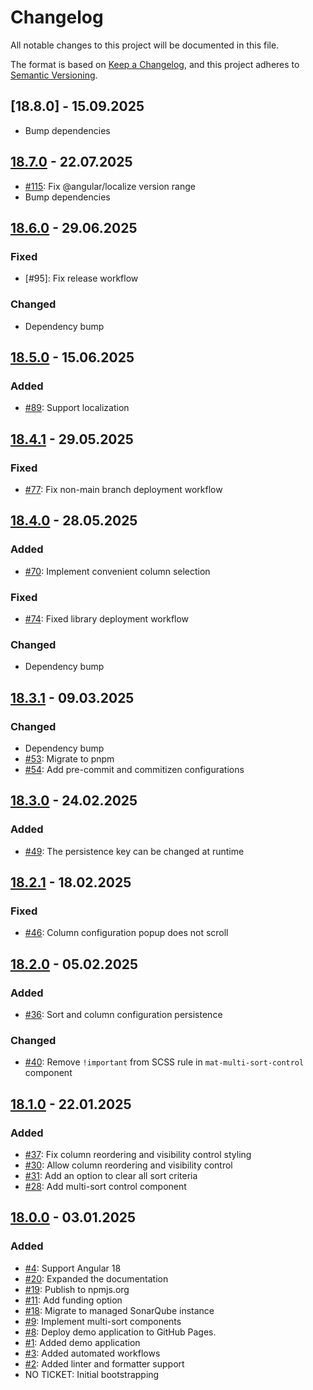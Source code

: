 # Changelog

All notable changes to this project will be documented in this file.

The format is based on [Keep a Changelog](https://keepachangelog.com/en/1.1.0/),
and this project adheres to [Semantic Versioning](https://semver.org/spec/v2.0.0.html).

## [18.8.0] - 15.09.2025

- Bump dependencies

## [18.7.0] - 22.07.2025

- [#115]: Fix @angular/localize version range
- Bump dependencies

## [18.6.0] - 29.06.2025

### Fixed

- [#95]: Fix release workflow

### Changed

- Dependency bump

## [18.5.0] - 15.06.2025

### Added

- [#89]: Support localization

## [18.4.1] - 29.05.2025

### Fixed

- [#77]: Fix non-main branch deployment workflow

## [18.4.0] - 28.05.2025

### Added

- [#70]: Implement convenient column selection

### Fixed

- [#74]: Fixed library deployment workflow

### Changed

- Dependency bump

## [18.3.1] - 09.03.2025

### Changed

- Dependency bump
- [#53]: Migrate to pnpm
- [#54]: Add pre-commit and commitizen configurations

## [18.3.0] - 24.02.2025

### Added

- [#49]: The persistence key can be changed at runtime

## [18.2.1] - 18.02.2025

### Fixed

- [#46]: Column configuration popup does not scroll

## [18.2.0] - 05.02.2025

### Added

- [#36]: Sort and column configuration persistence

### Changed

- [#40]: Remove `!important` from SCSS rule in `mat-multi-sort-control` component

## [18.1.0] - 22.01.2025

### Added

- [#37]: Fix column reordering and visibility control styling
- [#30]: Allow column reordering and visibility control
- [#31]: Add an option to clear all sort criteria
- [#28]: Add multi-sort control component

## [18.0.0] - 03.01.2025

### Added

- [#4]: Support Angular 18
- [#20]: Expanded the documentation
- [#19]: Publish to npmjs.org
- [#11]: Add funding option
- [#18]: Migrate to managed SonarQube instance
- [#9]: Implement multi-sort components
- [#8]: Deploy demo application to GitHub Pages.
- [#1]: Added demo application
- [#3]: Added automated workflows
- [#2]: Added linter and formatter support
- NO TICKET: Initial bootstrapping

[Unreleased]: https://github.com/pgerke/ngx-mat-table-multi-sort/compare/v18.7.0...HEAD
[18.7.0]: https://github.com/pgerke/ngx-mat-table-multi-sort/releases/tag/18.7.0
[18.6.0]: https://github.com/pgerke/ngx-mat-table-multi-sort/releases/tag/18.6.0
[18.5.0]: https://github.com/pgerke/ngx-mat-table-multi-sort/releases/tag/18.5.0
[18.4.1]: https://github.com/pgerke/ngx-mat-table-multi-sort/releases/tag/18.4.1
[18.4.0]: https://github.com/pgerke/ngx-mat-table-multi-sort/releases/tag/18.4.0
[18.3.1]: https://github.com/pgerke/ngx-mat-table-multi-sort/releases/tag/18.3.1
[18.3.0]: https://github.com/pgerke/ngx-mat-table-multi-sort/releases/tag/18.3.0
[18.2.1]: https://github.com/pgerke/ngx-mat-table-multi-sort/releases/tag/18.2.1
[18.2.0]: https://github.com/pgerke/ngx-mat-table-multi-sort/releases/tag/18.2.0
[18.1.0]: https://github.com/pgerke/ngx-mat-table-multi-sort/releases/tag/18.1.0
[18.0.0]: https://github.com/pgerke/ngx-mat-table-multi-sort/releases/tag/18.0.0
[#115]: https://github.com/pgerke/ngx-mat-table-multi-sort/issues/115
[#89]: https://github.com/pgerke/ngx-mat-table-multi-sort/issues/89
[#77]: https://github.com/pgerke/ngx-mat-table-multi-sort/issues/77
[#70]: https://github.com/pgerke/ngx-mat-table-multi-sort/issues/70
[#74]: https://github.com/pgerke/ngx-mat-table-multi-sort/issues/74
[#53]: https://github.com/pgerke/ngx-mat-table-multi-sort/issues/53
[#54]: https://github.com/pgerke/ngx-mat-table-multi-sort/issues/54
[#49]: https://github.com/pgerke/ngx-mat-table-multi-sort/issues/49
[#46]: https://github.com/pgerke/ngx-mat-table-multi-sort/issues/46
[#36]: https://github.com/pgerke/ngx-mat-table-multi-sort/issues/36
[#40]: https://github.com/pgerke/ngx-mat-table-multi-sort/issues/40
[#37]: https://github.com/pgerke/ngx-mat-table-multi-sort/issues/37
[#30]: https://github.com/pgerke/ngx-mat-table-multi-sort/issues/30
[#31]: https://github.com/pgerke/ngx-mat-table-multi-sort/issues/31
[#28]: https://github.com/pgerke/ngx-mat-table-multi-sort/issues/28
[#4]: https://github.com/pgerke/ngx-mat-table-multi-sort/issues/4
[#20]: https://github.com/pgerke/ngx-mat-table-multi-sort/issues/20
[#19]: https://github.com/pgerke/ngx-mat-table-multi-sort/issues/19
[#11]: https://github.com/pgerke/ngx-mat-table-multi-sort/issues/11
[#18]: https://github.com/pgerke/ngx-mat-table-multi-sort/issues/18
[#9]: https://github.com/pgerke/ngx-mat-table-multi-sort/issues/9
[#8]: https://github.com/pgerke/ngx-mat-table-multi-sort/issues/8
[#1]: https://github.com/pgerke/ngx-mat-table-multi-sort/issues/1
[#3]: https://github.com/pgerke/ngx-mat-table-multi-sort/issues/3
[#2]: https://github.com/pgerke/ngx-mat-table-multi-sort/issues/2
